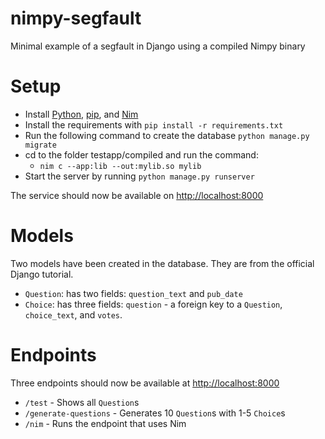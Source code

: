 # nimpy-segfault
Minimal example of a segfault in Django using a compiled Nimpy binary

# Setup
- Install [Python](https://python.org), [pip](https://pip.pypa.io/en/stable/installing/), and [Nim](http://nim-lang.org/)
- Install the requirements with `pip install -r requirements.txt`
- Run the following command to create the database `python manage.py migrate`
- cd to the folder testapp/compiled and run the command:
  -  `nim c --app:lib --out:mylib.so mylib`
- Start the server by running `python manage.py runserver`

The service should now be available on [http://localhost:8000](http://localhost:8000)

# Models
Two models have been created in the database. They are from the official Django tutorial.
- `Question`: has two fields: `question_text` and `pub_date`
- `Choice`: has three fields: `question` - a foreign key to a `Question`, `choice_text`, and `votes`.

# Endpoints
Three endpoints should now be available at [http://localhost:8000](http://localhost:8000)
- `/test` - Shows  all `Question`s
- `/generate-questions` - Generates 10 `Question`s with 1-5 `Choice`s
- `/nim` - Runs the endpoint that uses Nim
